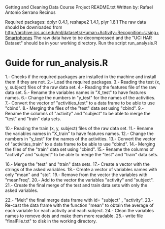 Getting and Cleaning Data Course Project
README.txt
Written by: Rafael Antonio Serrano Recinos

Required packages: dplyr 0.4.1, reshape2 1.4.1, plyr 1.8.1
The raw data should be downloaded from http://archive.ics.uci.edu/ml/datasets/Human+Activity+Recognition+Using+Smartphones 
The raw data have to be decompressed and the "UCI HAR Dataset" should be in your working directory.
Run the script run_analysis.R


Guide for run_analysis.R
=========================
1.- Checks if the required packages are installed in the machine and install them if they are not.
2.- Load the required packages.
3.- Reading the test (x, y, subject) files of the raw data set.
4.- Reading the features file of the raw data set.
5.- Rename the variables names in "X_test" to have features names.
6.- Change the numbers in "y_test" for the names of the activities.
7.- Convert the vector of "activities_test" to a data frame to be able to use "cbind".
8.- Merging the files of the "test" data set using "cbind".
9.- Rename the columns of "activity" and "subject" to be able to merge the "test" and "train" data sets.

10.- Reading the train (x, y, subject) files of the raw data set.
11.- Rename the variables names in "X_train" to have features names.
12.- Change the numbers in "y_test" for the names of the activities.
13.- Convert the vector of "activities_train" to a data frame to be able to use "cbind".
14.- Merging the files of the "train" data set using "cbind".
15.- Rename the columns of "activity" and "subject" to be able to merge the "test" and "train" data sets.

16.- Merge the "test" and "train" data sets.
17.- Create a vector with the strings of the asked variables.
18.- Create a vector of variables names with only "mean" and "std".
19.- Remove from the vector the variables with "meanFreq".
20.- Add to the vector the variables "activity" and "subject".  
21.- Create the final merge of the test and train data sets with only the asked variables.

22.- "Melt" the final merge data frame with id= "subject" , "activity".
23.- Re-cast the data frame with the function "mean" to obtain the average of each variable for each activity and each subject.
24.- Clean the variables names to remove dots and make them more readable.
25.- write file "finalFile.txt" to disk in the working directory.

